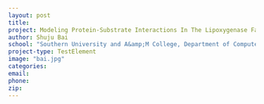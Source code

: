 ```yaml
---
layout: post
title:
project: Modeling Protein-Substrate Interactions In The Lipoxygenase Family Using Computational Approaches
author: Shuju Bai
school: "Southern University and A&amp;M College, Department of Computer Science"
project-type: TestElement
image: "bai.jpg"
categories: 
email:
phone:
zip:
---
```

<!--
name,school,project,image
Shuju Bai,"Southern University and A&amp;M College, Department of Computer Science",Modeling Protein-Substrate Interactions In The Lipoxygenase Family Using Computational Approaches,bai.jpg
Sanjay Batra,"Southern University and A&amp;M College, Department of Biological Science",Hdacs Regulate Inflammatory Responses Against Microbial Toxins &amp; Cse Exposure,batra.jpg
Kui Chen,"Louisiana State University in Shreveport, Department of Chemistry &amp; Physics",Nanosensors For Reactive Oxygen Species And Their Roles In Carcinogenesis,chen.jpg
Alan Chiu,"Louisiana Tech University, Department of Biomedical Engineering",Adaptive Coupled Neural System Model For Hippocampal Function Restoration,chiu.jpg
Cecily DeFreece,"Xavier University, Department of Biology",Characterizing inhibitors of the mutagenic retrotransposon LINE I endonuclease,defreece.jpg
June Feng,"Louisiana Tech University, Department of Biomedical Engineering",Understanding The Molecular Mechanism Of Alzheimer's Disease - Quantitative Proteomics Of Oxidatively Modified Proteins Using ITRAQ Analysis And A Novel Proteomic Reactor,feng.jpg
Ann Findley,"Univeristy of Louisiana at Monroe, Department of Biology",Acquisition Of Real-Time Pcr And Gel Documentation Systems For Ulm Biology,findley.jpg
Jean Fotie,"Southeastern Louisiana University, Department of Chemistry and Physics",Rational Design of Selective Small-Molecules as Potential IMPDH Inhibitors,j_fotie_2.jpg
Srinivas Garlapati,"University of Louisiana at Monroe, School of Sciences",Mechanism Of Translation Initiation In Protozoan Parasite Giardia Lamblia,garlapati.jpg
Rebecca Giorno-McConnell,"Louisiana Tech University, Biological Sciences & Center for Biomedical Engineering and Rehabilitation Sciences",Spore Outer Structures&colon; Contribution to Germination Heterogeneity,giorno.jpg
Chris R. Gissendanner,"University of Louisiana at Monroe, College of Pharmacy, Department of Basic Pharmaceutical Sciences",NR4A Regulation Of Organ Morphogenesis,gissendanner.jpg
Kinesha Harris,Southern University and A&amp;M College,Identification And Characterization Of Kola Acuminate (Bizzy Nut)-Specific Biomarkers For Prostate Cancer Prevention,harris.png
Thomas Huckaba,"Xavier University of Louisiana, Department of Biology",Mechanistic Analysis Of Kifsa Mutations That Cause Hereditary Spastic Paraplegia,huckaba.jpg
Keith Jackson,"University of Louisiana at Monroe, College of Pharmacy, School of Basic Pharmaceutical and Toxicological Sciences",Role Of Heme Oxygenase In The Renal Control Of Hypertension,jackson.jpg
Amal Khalil Kaddoumi,"University of Louisiana at Monroe, College of Pharmacy",Targeting Beta Amyloid Clearance As Therapeutic Approach For Alzheimer's Disease,kaddoumi.png
Hye-Young Kim,"Southeastern Louisiana University, Department of Chemistry and Physics",Large-scale atomistic simulation for novel self-assembled drug delivery vehicles,kim.jpg
Yong-Yu Liu,"University of Louisiana at Monroe, College of Pharmacy",Epigenetic Effects Of Ceramide Glycosylation And Drug-Resistant Cancer Stem Cell,liu.jpg
Elahe Mahdavian,"Louisiana State University in Shreveport, Department of Computer Science",Development Of Novel Anti-Cancer Agents,mahdavian.jpg
Eduardo Martinez-Ceballos,"Southern University and A&amp;M College, Department of Pathobiological Science",Regulation Of Mouse ES Cell Differentiation Into Neurons By Hoxa1,martinez.jpg
Harris McFerrin,"Xavier University of Louisiana, Department of Biology",Inhibition Of Hsv-1 Associated Ocular Neovascularization By Antiangiogenic Agents,mcferrin.jpg
David Mills,"Louisiana Tech University, Biological Sciences & Center for Biomedical Engineering and Rehabilitation Sciences",Instrumentation in Support of a New 3D Printing Lab,PIs/MillsD.jpg
Teresa Murray,"Louisiana Tech University, Department of Biomedical Engineering",Newly Discovered Neural Receptor's Role In A_1-42 Pathogenesis Of Alzheimer's Disease,murray.jpg
Sami Nazzal,"University of Louisiana at Monroe, School of Pharmacy",Cytotoxicity Of Tocotrienol Nanoemulsions Loaded With Paclitaxel/Gemcitabine Pufa,nazzal.jpg
Scott Poh,"Louisiana Tech University, Center for Biomedical Engineering and Rehabilitation Sciences, Chemistry, Institute for Micromanufacturing, Molecular Science and Nanotechnology, Nanosystems Engineering",Targeting of Macrophages in Inflammation With Thermosensitive Biopolymers,PIs/scott.jpg
Adarsh Radadia,Louisiana Tech University,Point-Of-Care Microelectronic Diagnostics For Early Phase Rickettsial Infections,radadia.jpg
Seetharama D Satyanarayanajois,"University of Louisiana at Monroe, College of Pharmacy",Role Of Extracellular Domain IV Of HER2 Protein In Cell Signaling,satyanarayanajois.png
Brian Salvatore,"Louisiana State University, Shreveport, Department of Chemistry and Physics","Design and Synthesis of Novel Polyphenol Cancer Therapeutics, Maximizing ADMET Properties and the Regulation of Cell-Signaling Cross-Talk",salvatore.jpg
Prerna Sethi Dua,"Louisiana Tech University, Department of Health Information Management",Rule-Based Data Mining For Knowledge Discovery In Alzheimer's Disease Using Microarray Databases,sethi.jpg
Maureen Shuh,"Xavier University, College of Pharmacy",The Molecular Mechanisms Of Adult T Cell Leukemia Induction By HTLV-I Tax,shuh.jpg
Jayalakshmi Sridhar,"Xavier University of Louisiana, Department of Chemistry",Development of Casein Kinase 1 inhibitors as therapeutics for Alzheimer's disease,sridhar.jpg
Tara Williams-Hart,"Louisiana State University in Shreveport, Department of Biological Sciences",Assessment Of The Molecular Target Of Fusarochromanone And Its Analogues,williams.jpg
Shizhong Yang,"Southern University and A&amp;M College, Department of Computer Science",Molecular Dynamics Simulation On The Interaction Between Domain I Of GK And Extracellular Domain IV Of UL20,yang.jpg
Kun Zhang,"Xavier University, Department of Computer Science",Enhancement Of MicroRNA Research Through Bioinformatics Tool Development,zhang.jpg
 -->
